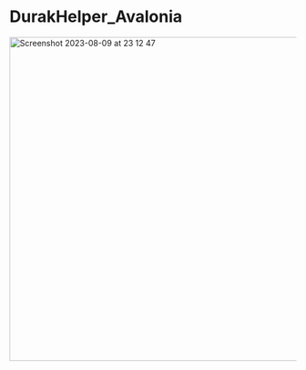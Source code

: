 # DurakHelper_Avalonia
<img width="570" alt="Screenshot 2023-08-09 at 23 12 47" src="https://github.com/ohorodnichuk17/DurakHelper_Avalonia/assets/101930820/b3995e29-f2cb-47ed-86d6-6d135a9b6c18">
